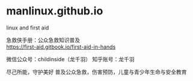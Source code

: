 # manlinux.github.io
linux and first aid

急救侠手册：公众急救知识普及  
https://first-aid.gitbook.io/first-aid-in-hands

微信公众号：childinside（龙千羽）
知乎账号：龙千羽

尽己所能，守护美好
普及公众急救，伤害预防，儿童与青少年生命与安全教育

